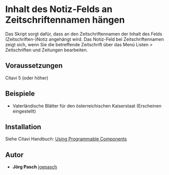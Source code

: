 # Inhalt des Notiz-Felds an Zeitschriftennamen hängen
Das Skript sorgt dafür, dass an den Zeitschriftennamen der Inhalt des Felds (Zeitschriften-)Notiz angehängt wird. Das Notiz-Feld bei Zeitschriftennamen zeigt sich, wenn Sie die betreffende Zeitschrift über das Menü Listen > Zeitschriften und Zeitungen bearbeiten.

## Voraussetzungen
Citavi 5 (oder höher)

## Beispiele

- Vaterländische Blätter für den österreichischen Kaiserstaat (Erscheinen eingestellt)

## Installation
Siehe Citavi Handbuch: [Using Programmable Components](https://www.citavi.com/programmable_components)

## Autor
* **Jörg Pasch** [joepasch](https://github.com/joepasch)
